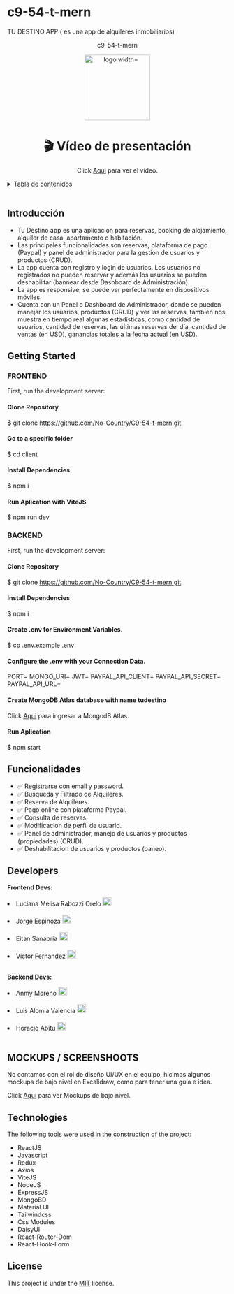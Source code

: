 # c9-54-t-mern
TU DESTINO APP ( es una app de alquileres inmobiliarios)

<div align="center">
  <p align="center">c9-54-t-mern</p>
  <p align="center">   
    <image src="https://res.cloudinary.com/djdp4cavt/image/upload/v1677519830/my-uploads/LogoIcono_tlmc1f.png" alt="logo width="150" height="150">
  </p>

# **:clapper: Vídeo de presentación**

Click [Aqui](https://youtu.be/Z4_4QKyuIkM "Tu Destino App") para ver el video.

</div>

<details>
  <summary>Tabla de contenidos</summary>
  <ol>
    <li><a href="#introducción">Introducción</a></li>       
    <li><a href="#diseño">Diseño</a></li>   
    <li><a href="#prerequisitos">Prerequisitos</a></li>    
    <li><a href="#librerías-externas">Librerias externas</a></li>
    <li><a href="#funcionalidades">Funcionalidades</a></li>
    <li><a href="#qa-testing">QA Testing</a></li>
    <li><a href="#contacto">Contacto</a></li>
  </ol>
</details>

<br />

## Introducción

- Tu Destino app es una aplicación para reservas, booking de alojamiento, alquiler de casa, apartamento o habitación.
- Las principales funcionalidades son reservas, plataforma de pago (Paypal) y panel de administrador para la gestión de usuarios y productos (CRUD).
- La app cuenta con registro y login de usuarios. Los usuarios no registrados no pueden reservar y además los usuarios se pueden deshabilitar (bannear desde Dashboard de Administración).
- La app es responsive, se puede ver perfectamente en dispositivos móviles.
- Cuenta con un Panel o Dashboard de Administrador, donde se pueden manejar los usuarios, productos (CRUD) y ver las reservas, también nos muestra en tiempo real algunas estadísticas, como cantidad de usuarios, cantidad de reservas, las últimas reservas del día, cantidad de ventas (en USD), ganancias totales a la fecha actual (en USD).


## Getting Started

### FRONTEND
First, run the development server:
#### Clone Repository
$ git clone https://github.com/No-Country/C9-54-t-mern.git
#### Go to a specific folder
$ cd client
#### Install Dependencies
$ npm i
#### Run Aplication with ViteJS
$ npm run dev

### BACKEND
First, run the development server:
#### Clone Repository
$ git clone https://github.com/No-Country/C9-54-t-mern.git
#### Install Dependencies
$ npm i
#### Create .env for Environment Variables.
$ cp .env.example .env
#### Configure the .env with your Connection Data.
PORT=
MONGO_URI=
JWT=
PAYPAL_API_CLIENT=
PAYPAL_API_SECRET=
PAYPAL_API_URL=
#### Create MongoDB Atlas database with name tudestino
Click [Aqui](https://account.mongodb.com/account/login?n=%2Fv2%2F63dc2750be2d2d1a4f072ed6&nextHash=%23clusters "MongoDB Atlas") para ingresar a MongodB Atlas.
#### Run Aplication
$ npm start


## Funcionalidades

- :white_check_mark: Registrarse con email y password.
- :white_check_mark: Busqueda y Filtrado de Alquileres.
- :white_check_mark: Reserva de Alquileres.
- :white_check_mark: Pago online con plataforma Paypal.
- :white_check_mark: Consulta de reservas.
- :white_check_mark: Modificacion de perfil de usuario.
- :white_check_mark: Panel de administrador, manejo de usuarios y productos (propiedades) (CRUD).
- :white_check_mark: Deshabilitacion de usuarios y productos (baneo).


## Developers

<strong>Frontend Devs: </strong>
<li>Luciana Melisa Rabozzi Orelo  <a target="_blank" href="https://www.linkedin.com/in/lrabozzi/"><img  width="20px" height="20px" src="https://lh3.googleusercontent.com/drive-viewer/AJc5JmT3rEWw0KwxXzlpI_BpGFOCQmGN4Bxy53pidk-bfuo02PpRqwIXqZ9ISLN5Nk0AJOg2Z_7JqZA=w1265-h817" /></a></li>
<br />
<li>Jorge Espinoza  <a target="_blank" href="https://www.linkedin.com/in/espinoza-jorgeluis/"><img  width="20px" height="20px" src="https://lh3.googleusercontent.com/drive-viewer/AJc5JmT3rEWw0KwxXzlpI_BpGFOCQmGN4Bxy53pidk-bfuo02PpRqwIXqZ9ISLN5Nk0AJOg2Z_7JqZA=w1265-h817" /></a></li>
<br />
<li>Eitan Sanabria  <a target="_blank" href="https://www.linkedin.com/in/eitan-sanabria-yberbuden-3b1a16237/"><img  width="20px" height="20px" src="https://lh3.googleusercontent.com/drive-viewer/AJc5JmT3rEWw0KwxXzlpI_BpGFOCQmGN4Bxy53pidk-bfuo02PpRqwIXqZ9ISLN5Nk0AJOg2Z_7JqZA=w1265-h817" /></a></li>
<br />
  <li>Victor Fernandez <a target="_blank" href="https://www.linkedin.com/in/victor-h-fernandez-p/"><img  width="20px" height="20px" src="https://lh3.googleusercontent.com/drive-viewer/AJc5JmT3rEWw0KwxXzlpI_BpGFOCQmGN4Bxy53pidk-bfuo02PpRqwIXqZ9ISLN5Nk0AJOg2Z_7JqZA=w1265-h817" /></a></li>
<br />

<strong>Backend Devs: </strong>
<li>Anmy Moreno  <a target="_blank" href="https://www.linkedin.com/in/anmy-moreno-b11943247/"><img  width="20px" height="20px" src="https://lh3.googleusercontent.com/drive-viewer/AJc5JmT3rEWw0KwxXzlpI_BpGFOCQmGN4Bxy53pidk-bfuo02PpRqwIXqZ9ISLN5Nk0AJOg2Z_7JqZA=w1265-h817" /></a></li>
<br />
<li>Luis Alomia Valencia  <a target="_blank" href="https://www.linkedin.com/in/luis-fidel-alomia-valencia-87b24923b/"><img  width="20px" height="20px" src="https://lh3.googleusercontent.com/drive-viewer/AJc5JmT3rEWw0KwxXzlpI_BpGFOCQmGN4Bxy53pidk-bfuo02PpRqwIXqZ9ISLN5Nk0AJOg2Z_7JqZA=w1265-h817" /></a></li>
<br />
<li>Horacio Abitú  <a target="_blank" href="https://www.linkedin.com/in/horacioabitu/"><img  width="20px" height="20px" src="https://lh3.googleusercontent.com/drive-viewer/AJc5JmT3rEWw0KwxXzlpI_BpGFOCQmGN4Bxy53pidk-bfuo02PpRqwIXqZ9ISLN5Nk0AJOg2Z_7JqZA=w1265-h817" /></a></li>
<br />
 
## MOCKUPS / SCREENSHOOTS

No contamos con el rol de diseño UI/UX en el equipo, hicimos algunos mockups de bajo nivel en Excalidraw, como para tener una guía e idea.

Click [Aqui](https://excalidraw.com/#room=fc2c5fd4474493cc2a7c,X35ZGsDnCXZdJ1hHva7Ccg "mockups") para ver Mockups de bajo nivel.


## Technologies
The following tools were used in the construction of the project:

- ReactJS
- Javascript
- Redux
- Axios
- ViteJS
- NodeJS
- ExpressJS
- MongoBD
- Material UI
- Tailwindcss
- Css Modules
- DaisyUI
- React-Router-Dom
- React-Hook-Form


## License
This project is under the [MIT](./LICENSE) license.

                                                                                                             
